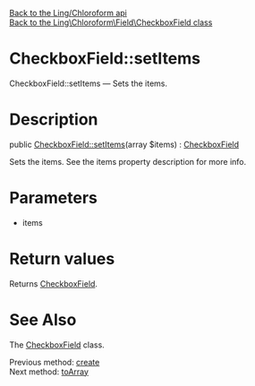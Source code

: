 [Back to the Ling/Chloroform api](https://github.com/lingtalfi/Chloroform/blob/master/doc/api/Ling/Chloroform.md)<br>
[Back to the Ling\Chloroform\Field\CheckboxField class](https://github.com/lingtalfi/Chloroform/blob/master/doc/api/Ling/Chloroform/Field/CheckboxField.md)


CheckboxField::setItems
================



CheckboxField::setItems — Sets the items.




Description
================


public [CheckboxField::setItems](https://github.com/lingtalfi/Chloroform/blob/master/doc/api/Ling/Chloroform/Field/CheckboxField/setItems.md)(array $items) : [CheckboxField](https://github.com/lingtalfi/Chloroform/blob/master/doc/api/Ling/Chloroform/Field/CheckboxField.md)




Sets the items.
See the items property description for more info.




Parameters
================


- items

    


Return values
================

Returns [CheckboxField](https://github.com/lingtalfi/Chloroform/blob/master/doc/api/Ling/Chloroform/Field/CheckboxField.md).








See Also
================

The [CheckboxField](https://github.com/lingtalfi/Chloroform/blob/master/doc/api/Ling/Chloroform/Field/CheckboxField.md) class.

Previous method: [create](https://github.com/lingtalfi/Chloroform/blob/master/doc/api/Ling/Chloroform/Field/CheckboxField/create.md)<br>Next method: [toArray](https://github.com/lingtalfi/Chloroform/blob/master/doc/api/Ling/Chloroform/Field/CheckboxField/toArray.md)<br>

